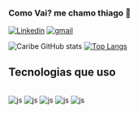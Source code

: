 ###  Como Vai?  me chamo  thiago 🗻

[![Linkedin](https://img.shields.io/badge/LinkedIn-0077B5?style=for-the-badge&logo=linkedin&logoColor=white)](https://www.linkedin.com/in/thiago-carib%C3%A9-296882197/)
[![gmail](https://img.shields.io/badge/Gmail-D14836?style=for-the-badge&logo=gmail&logoColor=white)](mailto:thiagocaribe01@gmail.com)


![Caribe GitHub stats](https://github-readme-stats.vercel.app/api?username=ThiagoCaribe&show_icons=true&theme=gruvbox)
[![Top Langs](https://github-readme-stats.vercel.app/api/top-langs/?username=ThiagoCaribe&layout=compact)](https://github.com/anuraghazra/github-readme-stats)

## Tecnologias que uso 

<div style="display: inlina_block"><br/>
    <img aling="center" alt="js" src="https://img.shields.io/badge/HTML-239120?style=for-the-badge&logo=html5&logoColor=white" />
    <img aling="center" alt="js" src="https://img.shields.io/badge/JavaScript-F7DF1E?style=for-the-badge&logo=javascript&logoColor=black" />
    <img aling="center" alt="js" src="https://img.shields.io/badge/Node.js-43853D?style=for-the-badge&logo=node.js&logoColor=white" />
    <img aling="center" alt="js" src="https://img.shields.io/badge/CSS-239120?&style=for-the-badge&logo=css3&logoColor=white" />
    <img aling="center" alt="js" src="https://img.shields.io/badge/React-20232A?style=for-the-badge&logo=react&logoColor=61DAFB" />

   
</div>
